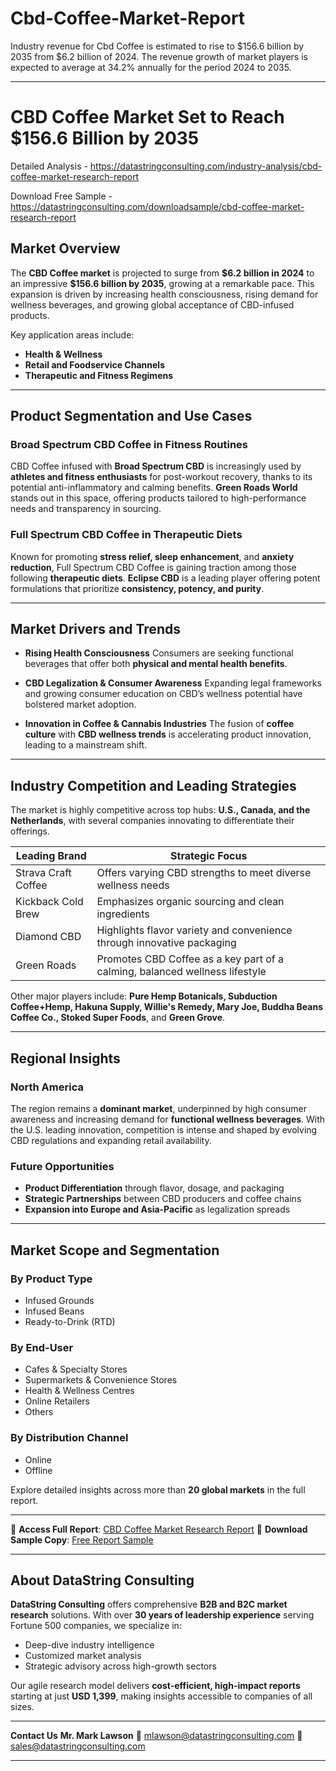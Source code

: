 # Cbd-Coffee-Market-Report

Industry revenue for Cbd Coffee is estimated to rise to $156.6 billion by 2035 from $6.2 billion of 2024. The revenue growth of market players is expected to average at 34.2% annually for the period 2024 to 2035.

---

# **CBD Coffee Market Set to Reach \$156.6 Billion by 2035**

Detailed Analysis - https://datastringconsulting.com/industry-analysis/cbd-coffee-market-research-report

Download Free Sample - https://datastringconsulting.com/downloadsample/cbd-coffee-market-research-report

## **Market Overview**

The **CBD Coffee market** is projected to surge from **\$6.2 billion in 2024** to an impressive **\$156.6 billion by 2035**, growing at a remarkable pace. This expansion is driven by increasing health consciousness, rising demand for wellness beverages, and growing global acceptance of CBD-infused products.

Key application areas include:

* **Health & Wellness**
* **Retail and Foodservice Channels**
* **Therapeutic and Fitness Regimens**

---

## **Product Segmentation and Use Cases**

### **Broad Spectrum CBD Coffee in Fitness Routines**

CBD Coffee infused with **Broad Spectrum CBD** is increasingly used by **athletes and fitness enthusiasts** for post-workout recovery, thanks to its potential anti-inflammatory and calming benefits.
**Green Roads World** stands out in this space, offering products tailored to high-performance needs and transparency in sourcing.

### **Full Spectrum CBD Coffee in Therapeutic Diets**

Known for promoting **stress relief, sleep enhancement**, and **anxiety reduction**, Full Spectrum CBD Coffee is gaining traction among those following **therapeutic diets**.
**Eclipse CBD** is a leading player offering potent formulations that prioritize **consistency, potency, and purity**.

---

## **Market Drivers and Trends**

* **Rising Health Consciousness**
  Consumers are seeking functional beverages that offer both **physical and mental health benefits**.

* **CBD Legalization & Consumer Awareness**
  Expanding legal frameworks and growing consumer education on CBD’s wellness potential have bolstered market adoption.

* **Innovation in Coffee & Cannabis Industries**
  The fusion of **coffee culture** with **CBD wellness trends** is accelerating product innovation, leading to a mainstream shift.

---

## **Industry Competition and Leading Strategies**

The market is highly competitive across top hubs: **U.S., Canada, and the Netherlands**, with several companies innovating to differentiate their offerings.

| Leading Brand       | Strategic Focus                                                             |
| ------------------- | --------------------------------------------------------------------------- |
| Strava Craft Coffee | Offers varying CBD strengths to meet diverse wellness needs                 |
| Kickback Cold Brew  | Emphasizes organic sourcing and clean ingredients                           |
| Diamond CBD         | Highlights flavor variety and convenience through innovative packaging      |
| Green Roads         | Promotes CBD Coffee as a key part of a calming, balanced wellness lifestyle |

Other major players include:
**Pure Hemp Botanicals, Subduction Coffee+Hemp, Hakuna Supply, Willie's Remedy, Mary Joe, Buddha Beans Coffee Co., Stoked Super Foods**, and **Green Grove**.

---

## **Regional Insights**

### **North America**

The region remains a **dominant market**, underpinned by high consumer awareness and increasing demand for **functional wellness beverages**. With the U.S. leading innovation, competition is intense and shaped by evolving CBD regulations and expanding retail availability.

### **Future Opportunities**

* **Product Differentiation** through flavor, dosage, and packaging
* **Strategic Partnerships** between CBD producers and coffee chains
* **Expansion into Europe and Asia-Pacific** as legalization spreads

---

## **Market Scope and Segmentation**

### **By Product Type**

* Infused Grounds
* Infused Beans
* Ready-to-Drink (RTD)

### **By End-User**

* Cafes & Specialty Stores
* Supermarkets & Convenience Stores
* Health & Wellness Centres
* Online Retailers
* Others

### **By Distribution Channel**

* Online
* Offline

Explore detailed insights across more than **20 global markets** in the full report.

---

📘 **Access Full Report**: [CBD Coffee Market Research Report](https://datastringconsulting.com/industry-analysis/cbd-coffee-market-research-report)
📄 **Download Sample Copy**: [Free Report Sample](https://datastringconsulting.com/downloadsample/cbd-coffee-market-research-report)

---

## **About DataString Consulting**

**DataString Consulting** offers comprehensive **B2B and B2C market research** solutions. With over **30 years of leadership experience** serving Fortune 500 companies, we specialize in:

* Deep-dive industry intelligence
* Customized market analysis
* Strategic advisory across high-growth sectors

Our agile research model delivers **cost-efficient, high-impact reports** starting at just **USD 1,399**, making insights accessible to companies of all sizes.

---

**Contact Us**
**Mr. Mark Lawson**
📧 [mlawson@datastringconsulting.com](mailto:mlawson@datastringconsulting.com)
📧 [sales@datastringconsulting.com](mailto:sales@datastringconsulting.com)

---
